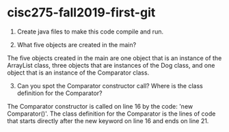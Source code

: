 # cisc275-fall2019-first-git
1. Create java files to make this code compile and run.

2. What five objects are created in the main?

The five objects created in the main are one object that is an instance of the ArrayList class, three objects that are instances of the Dog class, and one object that is an instance of the Comparator class. 
 
3. Can you spot the Comparator constructor call? Where is the class definition for the Comparator?

The Comparator constructor is called on line 16 by the code: 'new Comparator<Animal>()'. The class definition for the Comparator is the lines of code that starts directly after the new keyword on line 16 and ends on line 21.
